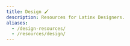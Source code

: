 ```yaml
---
title: Design 🖌️
description: Resources for Latinx Designers.
aliases:
  - /design-resources/
  - /resources/design/
---
```

